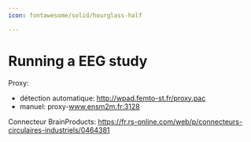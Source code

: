 ```yaml
---
icon: fontawesome/solid/hourglass-half

---
```


# Running a EEG study


Proxy: 
- détection automatique: http://wpad.femto-st.fr/proxy.pac
- manuel: proxy-www.ensm2m.fr:3128

Connecteur BrainProducts:
https://fr.rs-online.com/web/p/connecteurs-circulaires-industriels/0464381
